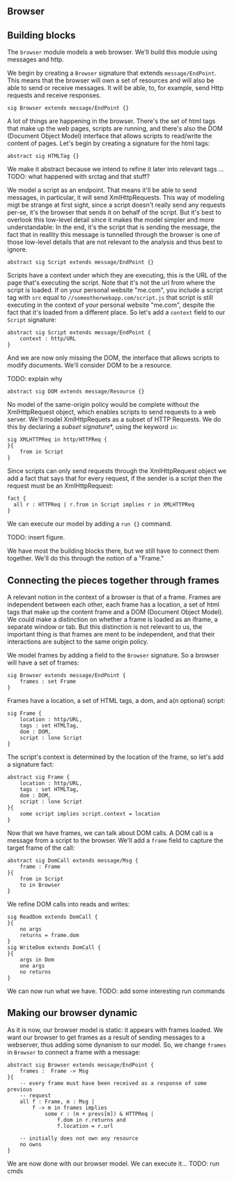 Browser
-------

Building blocks
---------------

The `browser` module models a web browser. We'll build this module using
messages and http.

We begin by creating a `Browser` signature that extends `message/EndPoint`.
This means that the browser will own a set of resources and will also be able
to send or receive messages. It will be able, to, for example, send Http
requests and receive responses.

```
sig Browser extends message/EndPoint {}
```

A lot of things are happening in the browser. There's the set of html tags that
make up the web pages, scripts are running, and there's also the DOM
(Document Object Model) interface that allows scripts to read/write the content
of pages. Let's begin by creating a signature for the html tags:

```
abstract sig HTMLTag {}
```

We make it abstract because we intend to refine it later into relevant tags
... TODO: what happened with srctag and that stuff?

We model a script as an endpoint. That means it'll be able to send messages, in
particular, it will send XmlHttpRequests. This way of modeling migt be strange at
first sight, since a script doesn't really send any requests per-se, it's the
browser that sends it on behalf of the script. But it's best to overlook this
low-level detail since it makes the model simpler and more understandable:
In the end, it's the script that is sending the message, the fact that in
reallity this message is tunnelled through the browser is one of those low-level
details that are not relevant to the analysis and thus best to ignore.

```
abstract sig Script extends message/EndPoint {}
```

Scripts have a context under which they are executing, this is the URL of the
page that's executing the script. Note that it's not the url from where the
script is loaded. If on your personal website "me.com", you include a script tag
with `src` equal to `//someotherwebapp.com/script.js` that script is still
executing in the context of your personal website "me.com", despite the fact
that it's loaded from a different place. So let's add a `context` field to our
`Script` signature:

```
abstract sig Script extends message/EndPoint {
	context : http/URL
}
```

And we are now only missing the DOM, the interface that allows scripts to modify
documents. We'll consider DOM to be a resource.

TODO: explain why

```
abstract sig DOM extends message/Resource {}
```

No model of the same-origin policy would be complete without the XmlHttpRequest
object, which enables scripts to send requests to a web server. We'll model
XmlHttpRequets as a subset of HTTP Requests. We do this by declaring a
*subset signature**, using the keyword `in`:

```
sig XMLHTTPReq in http/HTTPReq {
}{
	from in Script
}
```

Since scripts can only send requests through the XmlHttpRequest object we
add a fact that says that for every request, if the sender is a script then
the request must be an XmlHttpRequest:

```
fact {
  all r : HTTPReq | r.from in Script implies r in XMLHTTPReq
}
```

We can execute our model by adding a `run {}` command.

TODO: insert figure.

We have most the building blocks there, but we still have to connect them
together. We'll do this through the notion of a "Frame."


Connecting the pieces together through frames
---------------------------------------------

A relevant notion in the context of a browser is that of a frame. Frames are
independent between each other, each frame has a location, a set of html tags
that make up the content frame and a DOM (Document Object Model). We could
make a distinction on whether a frame is loaded as an
iframe, a separate window or tab. But this distinction is not relevant to us,
the important thing is that frames are ment to be independent, and that their
interactions are subject to the same origin policy.

We model frames by adding a field to the `Browser` signature. So a browser will
have a set of frames:

```
sig Browser extends message/EndPoint {
	frames : set Frame
}
```

Frames have a location, a set of HTML tags, a dom, and a(n optional) script:

```
sig Frame {
	location : http/URL,
	tags : set HTMLTag,
	dom : DOM,
	script : lone Script
}
```

The script's context is determined by the location of the frame, so let's add
a signature fact:

```
abstract sig Frame {
	location : http/URL,
	tags : set HTMLTag,
	dom : DOM,
	script : lone Script
}{
	some script implies script.context = location
}
```

Now that we have frames, we can talk about DOM calls. A DOM call
is a message from a script to the browser. We'll add a `frame`
field to capture the target frame of the call:

```
abstract sig DomCall extends message/Msg {
	frame : Frame
}{
	from in Script
	to in Browser
}
```

We refine DOM calls into reads and writes:

```
sig ReadDom extends DomCall {
}{
	no args
	returns = frame.dom
}
sig WriteDom extends DomCall {
}{
	args in Dom
	one args
	no returns
}
```

We can now run what we have.
TODO: add some interesting run commands

Making our browser dynamic
--------------------------

As it is now, our browser model is static: it appears with frames loaded. We
want our browser to get frames as a result of sending messages to a webserver,
thus adding some dynanism to our model. So, we change `frames` in
`Browser` to connect a frame with a message:

```
abstract sig Browser extends message/EndPoint {
	frames :  Frame -> Msg
}{
	-- every frame must have been received as a response of some previous
    -- request
	all f : Frame, m : Msg |
 		f -> m in frames implies
			some r : (m + prevs[m]) & HTTPReq | 	
				f.dom in r.returns and
				f.location = r.url 

	-- initially does not own any resource
	no owns
}
```

We are now done with our browser model. We can execute it...
TODO: run cmds
